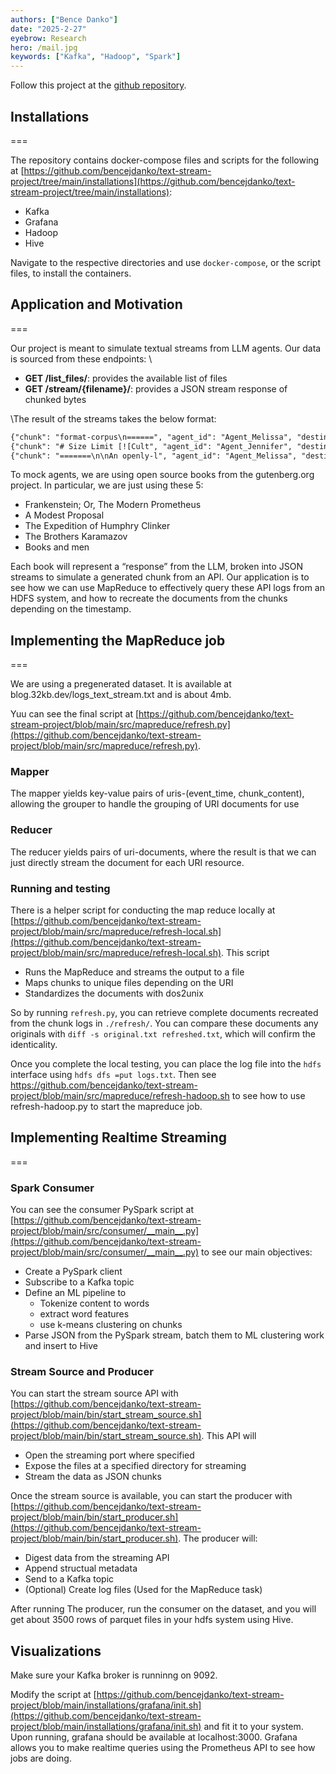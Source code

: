 ```yaml
---
authors: ["Bence Danko"]
date: "2025-2-27"
eyebrow: Research
hero: /mail.jpg
keywords: ["Kafka", "Hadoop", "Spark"]
---
```


Follow this project at the [github repository](https://github.com/bencejdanko/text-stream-project). 

## Installations

===

The repository contains docker-compose files and scripts for the following at [https://github.com/bencejdanko/text-stream-project/tree/main/installations](https://github.com/bencejdanko/text-stream-project/tree/main/installations):

- Kafka
- Grafana
- Hadoop
- Hive

Navigate to the respective directories and use `docker-compose`, or the script files, to install the containers.

## Application and Motivation

===

Our project is meant to simulate textual streams from LLM agents. Our data is sourced from these endpoints: \\

- **GET /list_files/**: provides the available list of files
- **GET /stream/{filename}/**: provides a JSON stream response of chunked bytes

\The result of the streams takes the below format: 

```txt
{"chunk": "format-corpus\n======", "agent_id": "Agent_Melissa", "destination_uri": "/alone.md", "timestamp": "2025-02-25T16:53:30.460063"}
{"chunk": "# Size Limit [![Cult", "agent_id": "Agent_Jennifer", "destination_uri": "/one.md", "timestamp": "2025-02-25T16:53:30.461283"}
{"chunk": "=======\n\nAn openly-l", "agent_id": "Agent_Melissa", "destination_uri": "/alone.md", "timestamp": "2025-02-25T16:53:30.462046"}
```

To mock agents, we are using open source books from the gutenberg.org project. In particular, we are just using these 5:

- Frankenstein; Or, The Modern Prometheus
- A Modest Proposal
- The Expedition of Humphry Clinker
- The Brothers Karamazov
- Books and men

Each book will represent a “response” from the LLM, broken into JSON streams to simulate a generated chunk from an API. Our application is to see how we can use MapReduce to effectively query these API logs from an HDFS system, and how to recreate the documents from the chunks depending on the timestamp.

## Implementing the MapReduce job

===

We are using a pregenerated dataset. It is available at blog.32kb.dev/logs_text_stream.txt and is about 4mb.

Yuu can see the final script at [https://github.com/bencejdanko/text-stream-project/blob/main/src/mapreduce/refresh.py](https://github.com/bencejdanko/text-stream-project/blob/main/src/mapreduce/refresh.py).

### Mapper

The mapper yields key-value pairs of uris-(event_time, chunk_content), allowing the grouper to handle the grouping of URI documents for use

### Reducer

The reducer yields pairs of uri-documents, where the result is that we can just directly stream the document for each URI resource.

### Running and testing

There is a helper script for conducting the map reduce locally at [https://github.com/bencejdanko/text-stream-project/blob/main/src/mapreduce/refresh-local.sh](https://github.com/bencejdanko/text-stream-project/blob/main/src/mapreduce/refresh-local.sh). This script

- Runs the MapReduce and streams the output to a file
- Maps chunks to unique files depending on the URI
- Standardizes the documents with dos2unix

So by running `refresh.py`, you can retrieve complete documents recreated from the chunk logs in `./refresh/`. You can compare these documents any originals with `diff -s original.txt refreshed.txt`, which will confirm the identicality.

Once you complete the local testing, you can place the log file into the `hdfs` interface using `hdfs dfs =put logs.txt`. Then see https://github.com/bencejdanko/text-stream-project/blob/main/src/mapreduce/refresh-hadoop.sh to see how to use refresh-hadoop.py to start the mapreduce job.

## Implementing Realtime Streaming

===

### Spark Consumer

You can see the consumer PySpark script at [https://github.com/bencejdanko/text-stream-project/blob/main/src/consumer/__main__.py](https://github.com/bencejdanko/text-stream-project/blob/main/src/consumer/__main__.py) to see our main objectives:

- Create a PySpark client
- Subscribe to a Kafka topic
- Define an ML pipeline to
  - Tokenize content to words
  - extract word features
  - use k-means clustering on chunks
- Parse JSON from the PySpark stream, batch them to ML clustering work and insert to Hive

### Stream Source and Producer

You can start the stream source API with [https://github.com/bencejdanko/text-stream-project/blob/main/bin/start_stream_source.sh](https://github.com/bencejdanko/text-stream-project/blob/main/bin/start_stream_source.sh). This API will

- Open the streaming port where specified
- Expose the files at a specified directory for streaming
- Stream the data as JSON chunks

Once the stream source is available, you can start the producer with [https://github.com/bencejdanko/text-stream-project/blob/main/bin/start_producer.sh](https://github.com/bencejdanko/text-stream-project/blob/main/bin/start_producer.sh). The producer will:

- Digest data from the streaming API
- Append structual metadata
- Send to a Kafka topic
- (Optional) Create log files (Used for the MapReduce task)

After running The producer, run the consumer on the dataset, and you will get about 3500 rows of parquet files in your hdfs system using Hive.

## Visualizations

Make sure your Kafka broker is runninng on 9092.

Modify the script at [https://github.com/bencejdanko/text-stream-project/blob/main/installations/grafana/init.sh](https://github.com/bencejdanko/text-stream-project/blob/main/installations/grafana/init.sh) and fit it to your system. Upon running, grafana should be available at localhost:3000. Grafana allows you to make realtime queries using the Prometheus API to see how jobs are doing.

